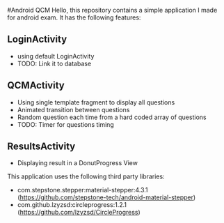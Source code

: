#Android QCM
Hello, this repository contains a simple application I made for android exam.
It has the following features:
## LoginActivity
- using default LoginActivity 
- TODO: Link it to database
## QCMActivity
- Using single template fragment to display all questions
- Animated transition between questions 
- Random question each time from a hard coded array of questions
- TODO: Timer for questions timing
## ResultsActivity
- Displaying result in a DonutProgress View

This application uses the following third party libraries:
- com.stepstone.stepper:material-stepper:4.3.1 (https://github.com/stepstone-tech/android-material-stepper)
- com.github.lzyzsd:circleprogress:1.2.1 (https://github.com/lzyzsd/CircleProgress)
